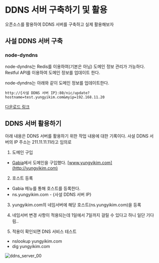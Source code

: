 # DDNS 서버 구축하기 및 활용

오픈소스를 활용하여 DDNS 서버를 구축하고 실제 활용해보자

## 사설 DDNS 서버 구축

### node-dyndns

node-dyndns는 Redis를 이용하여(기본은 아님) 도메인 정보 관리가 가능하다. Restful API를 이용하여 도메인 정보를 업데이트 한다.

node-dyndns는 아래와 같이 도메인 정보를 업데이트한다.

```
http://{사설 DDNS 서버 IP}:80/nic/update?hostname=test.yungyikim.com&myip=192.168.11.20
```

[다운로드 링크](https://bitbucket.org/ntakimura/node-dyndns/overview)

## DDNS 서버 활용하기

아래 내용은 DDNS 서버를 활용하기 위한 작업 내용에 대한 기록이다. 사설 DDNS 서버의 IP 주소는 211.11.11.11라고 임의로

1. 도메인 구입
 
 - [Gabia](http://www.gabia.com)에서 도메인을 구입했다. [www.yungyikim.com](http://yungyikim.com)

2. 호스트 등록

 - Gabia 메뉴를 통해 호스트를 등록한다.
 - ns.yungyikim.com - {사설 DDNS 서버 IP}
 
3. yungyikim.com의 네임서버에 해당 호스트(ns.yungyikim.com)을 등록

4. 네임서버 변경 사항이 적용되는데 1일에서 7일까지 걸릴 수 있다고 하니 일단 기다림..

5. 적용이 확인되면 DNS 서비스 테스트

 - nslookup yungyikim.com
 - dig yungyikim.com

![ddns_server_00](ddns_server_00.png)
  
